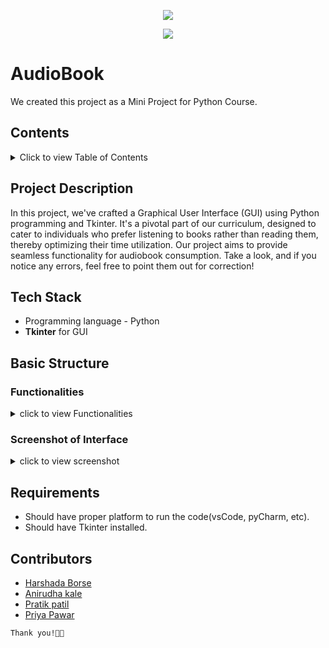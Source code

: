 <!DOCTYPE html>
<html lang="en">
<head>
<meta charset="UTF-8">
<meta name="viewport" content="width=device-width, initial-scale=1.0">
<title>AudioBook</title>
</head>
<body>
<div align="center">
  <p>
    <p align="center">
      <img align="center" src="https://readme-typing-svg.herokuapp.com?color=%23${textVal}&lines=+👋🏻+Welcome+to+Listen+Books+👋🏻;👨🏻‍💻+Lets+Build+Together+👩🏻‍💻;💡+A+Python+Project+💡">
    </p>
    <img src="https://capsule-render.vercel.app/api?type=rect&color=gradient&height=2.5"/>
  </p>
</div>

<h1>AudioBook</h1>

<p>We created this project as a Mini Project for Python Course.</p>

<h2>Contents</h2>

<details>
  <summary>Click to view Table of Contents</summary>

  <ul>
    <li>Project Description</li>
    <li>Tech Stack</li>
    <li>Basic Structure
      <ul>
        <li>Functionalities</li>
        <li>Screenshots of the Interface</li>
      </ul>
    </li>
    <li>Requirements</li>
  </ul>
</details>

<h2>Project Description</h2>

<p>In this project, we've crafted a Graphical User Interface (GUI) using Python programming and Tkinter. It's a pivotal part of our curriculum, designed to cater to individuals who prefer listening to books rather than reading them, thereby optimizing their time utilization. Our project aims to provide seamless functionality for audiobook consumption. Take a look, and if you notice any errors, feel free to point them out for correction!</p>

<h2>Tech Stack</h2>

<ul>
  <li>Programming language - Python</li>
  <li><b>Tkinter</b> for GUI</li>
</ul>

<h2>Basic Structure</h2>

<h3>Functionalities</h3>

<details>
  <summary>click to view Functionalities</summary>
  
  <ul>
    <li>Open
      <ul>
        <li>Where you can open the required book or pdf that you want to read</li>
      </ul>
    </li>
    <li>Listen
      <ul>
        <li>Here, we set up a sample audio for listening (It will not properly work for Hindi file but able to read it).</li>
      </ul>
    </li>
    <li>Read
      <ul>
        <li>Where, pdf will get open for reading.</li>
      </ul>
    </li>
    <li>Exit
      <ul>
        <li>To exit the application.</li>
      </ul>
    </li>
  </ul>
</details>
<h3>Screenshot of Interface</h3>
<details>
    <summary>click to view screenshot</summary>
    <ul>
            <img src="/ScreenShot.jpg" alt="ScreenShot" height="100">
    </ul>
</details>
<h2>Requirements</h2>

<ul>
  <li>Should have proper platform to run the code(vsCode, pyCharm, etc).</li>
  <li>Should have Tkinter installed.</li>
</ul>

<h2>Contributors</h2>

<ul>
  <li><a href="https://github.com/harshadaborse">Harshada Borse</a></li>
  <li><a href="https://github.com/Anirudhakale98">Anirudha kale</a></li>
  <li><a href="https://github.com/patrick_18">Pratik patil</a></li>
  <li><a href="https://github.com/priyapawar1025">Priya Pawar</a></li>
</ul>

<p><code>Thank you!🧑‍💻</code></p>

</body>
</html>
